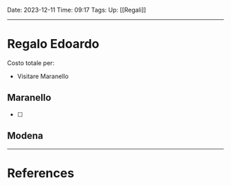 Date: 2023-12-11
Time: 09:17
Tags: 
Up: [[Regali]]

---
# Regalo Edoardo

Costo totale per:
- Visitare Maranello

## Maranello

- [ ] 

## Modena



---
# References
